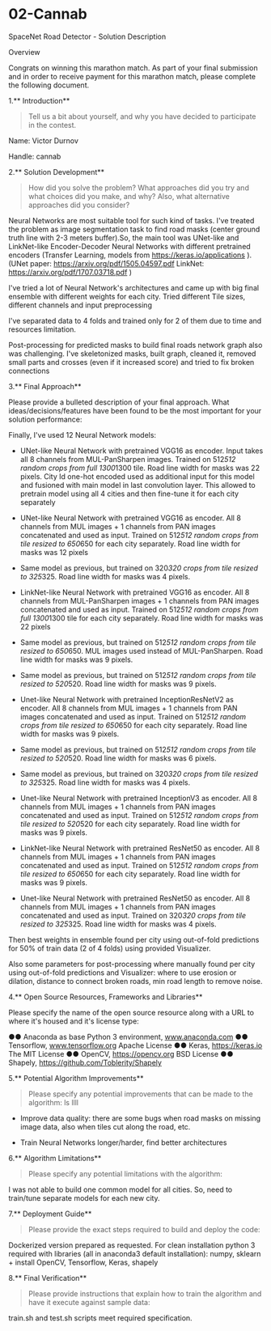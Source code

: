 # 02-Cannab
SpaceNet Road Detector - Solution Description

Overview

Congrats on winning this marathon match. As part of your final submission and in order to receive payment for this marathon match, please complete the following document.

1.** Introduction**

> Tell us a bit about yourself, and why you have decided to participate in the contest.

Name: Victor Durnov

Handle: cannab


2.** Solution Development**

> How did you solve the problem? What approaches did you try and what choices did you make, and why? Also, what alternative approaches did you consider?

Neural Networks are most suitable tool for such kind of tasks. I've treated the problem as image segmentation task to find road masks (center ground truth line with 2-3 meters buffer).So, the main tool was UNet-like and LinkNet-like Encoder-Decoder Neural Networks with different pretrained encoders (Transfer Learning, models from https://keras.io/applications ). (UNet paper: https://arxiv.org/pdf/1505.04597.pdf LinkNet: https://arxiv.org/pdf/1707.03718.pdf )

I've tried a lot of Neural Network's architectures and came up with big final ensemble with different weights for each city. Tried different Tile sizes, different channels and input preprocessing

I've separated data to 4 folds and trained only for 2 of them due to time and resources limitation.

Post-processing for predicted masks to build final roads network graph also was challenging. I've skeletonized masks, built graph, cleaned it, removed small parts and crosses (even if it increased score) and tried to fix broken connections

3.** Final Approach**

Please provide a bulleted description of your final approach. What ideas/decisions/features have been found to be the most important for your solution performance:

Finally, I've used 12 Neural Network models:

- UNet-like Neural Network with pretrained VGG16 as encoder. Input takes all 8 channels from MUL-PanSharpen images. Trained on 512*512 random crops from full 1300*1300 tile. Road line width for masks was 22 pixels. City Id one-hot encoded used as additional input for this model and fusioned with main model in last convolution layer. This allowed to pretrain model using all 4 cities and then fine-tune it for each city separately

- UNet-like Neural Network with pretrained VGG16 as encoder. All 8 channels from MUL images + 1 channels from PAN images concatenated and used as input. Trained on 512*512 random crops from tile resized to 650*650 for each city separately. Road line width for masks was 12 pixels

- Same model as previous, but trained on 320*320 crops from tile resized to 325*325. Road line width for masks was 4 pixels.

- LinkNet-like Neural Network with pretrained VGG16 as encoder. All 8 channels from MUL-PanSharpen images + 1 channels from PAN images concatenated and used as input. Trained on 512*512 random crops from full 1300*1300 tile for each city separately. Road line width for masks was 22 pixels

- Same model as previous, but trained on 512*512 random crops from tile resized to 650*650. MUL images used instead of MUL-PanSharpen. Road line width for masks was 9 pixels.

- Same model as previous, but trained on 512*512 random crops from tile resized to 520*520. Road line width for masks was 9 pixels.

- Unet-like Neural Network with pretrained InceptionResNetV2 as encoder. All 8 channels from MUL images + 1 channels from PAN images concatenated and used as input. Trained on 512*512 random crops from tile resized to 650*650 for each city separately. Road line width for masks was 9 pixels.

- Same model as previous, but trained on 512*512 random crops from tile resized to 520*520. Road line width for masks was 6 pixels.

- Same model as previous, but trained on 320*320 crops from tile resized to 325*325. Road line width for masks was 4 pixels.

- Unet-like Neural Network with pretrained InceptionV3 as encoder. All 8 channels from MUL images + 1 channels from PAN images concatenated and used as input. Trained on 512*512 random crops from tile resized to 520*520 for each city separately. Road line width for masks was 9 pixels.

- LinkNet-like Neural Network with pretrained ResNet50 as encoder. All 8 channels from MUL images + 1 channels from PAN images concatenated and used as input. Trained on 512*512 random crops from tile resized to 650*650 for each city separately. Road line width for masks was 9 pixels.

- Unet-like Neural Network with pretrained ResNet50 as encoder. All 8 channels from MUL images + 1 channels from PAN images concatenated and used as input. Trained on 320*320 crops from tile resized to 325*325. Road line width for masks was 4 pixels.

Then best weights in ensemble found per city using out-of-fold predictions for 50% of train data (2 of 4 folds) using provided Visualizer.

Also some parameters for post-processing where manually found per city using out-of-fold predictions and Visualizer: where to use erosion or dilation, distance to connect broken roads, min road length to remove noise.

4.** Open Source Resources, Frameworks and Libraries**

Please specify the name of the open source resource along with a URL to where it's housed and it's license type:

●● Anaconda as base Python 3 environment, www.anaconda.com
●● Tensorflow, www.tensorflow.org Apache License
●● Keras, https://keras.io The MIT License
●● OpenCV, https://opencv.org BSD License
●● Shapely, https://github.com/Toblerity/Shapely

5.** Potential Algorithm Improvements**

> Please specify any potential improvements that can be made to the algorithm:
ls
llll

- Improve data quality: there are some bugs when road masks on missing image data, also when tiles cut along the road, etc.

- Train Neural Networks longer/harder, find better architectures

6.** Algorithm Limitations**

> Please specify any potential limitations with the algorithm:

I was not able to build one common model for all cities. So, need to train/tune separate models for each new city.

7.** Deployment Guide**

> Please provide the exact steps required to build and deploy the code:

Dockerized version prepared as requested. For clean installation python 3 required with libraries (all in anaconda3 default installation): numpy, sklearn + install OpenCV, Tensorflow, Keras, shapely

8.** Final Verification**

> Please provide instructions that explain how to train the algorithm and have it execute against sample data:

train.sh and test.sh scripts meet required specification.
